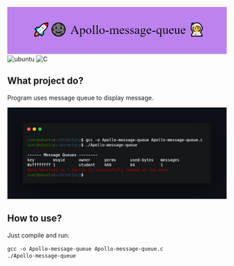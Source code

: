 ![project_banner](banner.png)
![ubuntu](https://img.shields.io/badge/Operating_System-Ubuntu-blueviolet)
![C](https://img.shields.io/badge/language-C-yellow)
## What project do?
Program uses message queue to display message.

![terminal](execute.png)

## How to use?
Just compile and run:
```
gcc -o Apollo-message-queue Apollo-message-queue.c
./Apollo-message-queue
```


<!--https://banner.godori.dev/ height:150-->
<!--https://shields.io/-->
<!--https://carbon.now.sh/-->